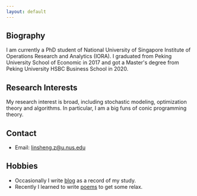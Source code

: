 ```yaml
---
layout: default
---
```


## Biography

I am currently a PhD student of National University of Singapore Institute of Operations Research and Analytics (IORA). I graduated from Peking University School of Economic in 2017 and got a Master's degree from Peking University HSBC Business School in 2020. 

## Research Interests

My research interest is broad, including stochastic modeling, optimization theory and algorithms. In particular, I am a big funs of conic programming theory. 

## Contact

- Email: linsheng.z@u.nus.edu

## Hobbies

- Occasionally I write [blog](https://zhuanglinsheng.github.io/res/blogs.html) as a record of my study. 
- Recently I learned to write [poems](https://zhuanglinsheng.github.io/res/poems.html) to get some relax. 

<br>

<br>